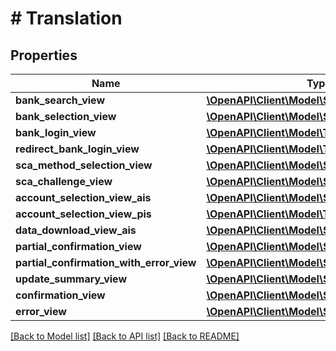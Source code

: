 # # Translation

## Properties

Name | Type | Description | Notes
------------ | ------------- | ------------- | -------------
**bank_search_view** | [**\OpenAPI\Client\Model\ShortTranslationBlock**](ShortTranslationBlock.md) |  | [optional]
**bank_selection_view** | [**\OpenAPI\Client\Model\ShortTranslationBlock**](ShortTranslationBlock.md) |  | [optional]
**bank_login_view** | [**\OpenAPI\Client\Model\TranslationBlock**](TranslationBlock.md) |  | [optional]
**redirect_bank_login_view** | [**\OpenAPI\Client\Model\TranslationBlock**](TranslationBlock.md) |  | [optional]
**sca_method_selection_view** | [**\OpenAPI\Client\Model\ShortTranslationBlock**](ShortTranslationBlock.md) |  | [optional]
**sca_challenge_view** | [**\OpenAPI\Client\Model\ShortTranslationBlock**](ShortTranslationBlock.md) |  | [optional]
**account_selection_view_ais** | [**\OpenAPI\Client\Model\ShortTranslationBlock**](ShortTranslationBlock.md) |  | [optional]
**account_selection_view_pis** | [**\OpenAPI\Client\Model\TranslationBlock**](TranslationBlock.md) |  | [optional]
**data_download_view_ais** | [**\OpenAPI\Client\Model\ShortTranslationBlock**](ShortTranslationBlock.md) |  | [optional]
**partial_confirmation_view** | [**\OpenAPI\Client\Model\ShortTranslationBlock**](ShortTranslationBlock.md) |  | [optional]
**partial_confirmation_with_error_view** | [**\OpenAPI\Client\Model\ShortTranslationBlock**](ShortTranslationBlock.md) |  | [optional]
**update_summary_view** | [**\OpenAPI\Client\Model\ShortTranslationBlock**](ShortTranslationBlock.md) |  | [optional]
**confirmation_view** | [**\OpenAPI\Client\Model\ShortTranslationBlock**](ShortTranslationBlock.md) |  | [optional]
**error_view** | [**\OpenAPI\Client\Model\ShortTranslationBlock**](ShortTranslationBlock.md) |  | [optional]

[[Back to Model list]](../../README.md#models) [[Back to API list]](../../README.md#endpoints) [[Back to README]](../../README.md)
